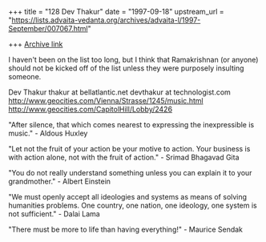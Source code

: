 +++
title = "128 Dev Thakur"
date = "1997-09-18"
upstream_url = "https://lists.advaita-vedanta.org/archives/advaita-l/1997-September/007067.html"

+++
[Archive link](https://lists.advaita-vedanta.org/archives/advaita-l/1997-September/007067.html)

I haven't been on the list too long, but I think that Ramakrishnan (or
anyone) should not be kicked off of the list unless they were purposely
insulting someone.


Dev Thakur
thakur at bellatlantic.net
devthakur at technologist.com
http://www.geocities.com/Vienna/Strasse/1245/music.html
http://www.geocities.com/CapitolHill/Lobby/2426

"After silence, that which comes nearest to expressing the inexpressible is
music." - Aldous Huxley

"Let not the fruit of your action be your motive to action.  Your business
is with action alone, not with the fruit of action." - Srimad Bhagavad Gita

"You do not really understand something unless you can explain it to your
grandmother." - Albert Einstein

"We must openly accept all ideologies and systems as means of solving
humanities problems.  One country, one nation, one ideology, one system is
not sufficient." - Dalai Lama

"There must be more to life than having everything!" - Maurice Sendak

